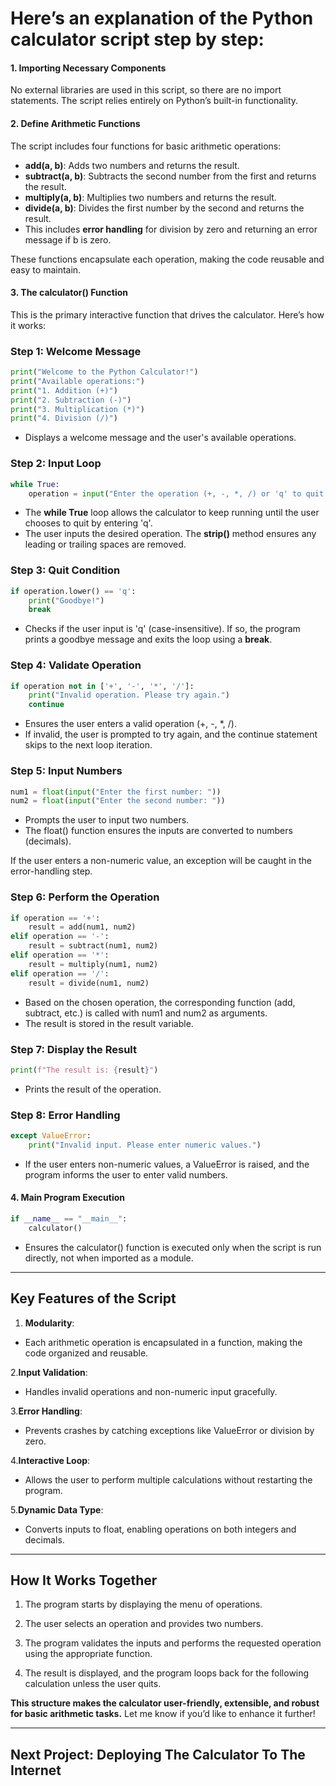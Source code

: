 # Here’s an explanation of the Python calculator script step by step:

#### 1. Importing Necessary Components

No external libraries are used in this script, so there are no import statements. The script relies entirely on Python’s built-in functionality.

#### 2. Define Arithmetic Functions

The script includes four functions for basic arithmetic operations:
- **add(a, b)**: Adds two numbers and returns the result.
- **subtract(a, b)**: Subtracts the second number from the first and returns the result.
- **multiply(a, b)**: Multiplies two numbers and returns the result.
- **divide(a, b)**: Divides the first number by the second and returns the result.
- This includes **error handling** for division by zero and returning an error message if b is zero.

These functions encapsulate each operation, making the code reusable and easy to maintain.

#### 3. The calculator() Function

This is the primary interactive function that drives the calculator. Here’s how it works:

### Step 1: Welcome Message
```py
print("Welcome to the Python Calculator!")
print("Available operations:")
print("1. Addition (+)")
print("2. Subtraction (-)")
print("3. Multiplication (*)")
print("4. Division (/)")
```
- Displays a welcome message and the user's available operations.

### Step 2: Input Loop
```py
while True:
    operation = input("Enter the operation (+, -, *, /) or 'q' to quit: ").strip()
```
- The **while True** loop allows the calculator to keep running until the user chooses to quit by entering 'q'.
- The user inputs the desired operation. The **strip()** method ensures any leading or trailing spaces are removed.

### Step 3: Quit Condition
```py
if operation.lower() == 'q':
    print("Goodbye!")
    break
```
- Checks if the user input is 'q' (case-insensitive). If so, the program prints a goodbye message and exits the loop using a **break**.

### Step 4: Validate Operation
```py
if operation not in ['+', '-', '*', '/']:
    print("Invalid operation. Please try again.")
    continue
```
- Ensures the user enters a valid operation (+, -, *, /).
- If invalid, the user is prompted to try again, and the continue statement skips to the next loop iteration.

### Step 5: Input Numbers
```py
num1 = float(input("Enter the first number: "))
num2 = float(input("Enter the second number: "))
```
- Prompts the user to input two numbers.
- The float() function ensures the inputs are converted to numbers (decimals). 

If the user enters a non-numeric value, an exception will be caught in the error-handling step.

### Step 6: Perform the Operation
```py
if operation == '+':
    result = add(num1, num2)
elif operation == '-':
    result = subtract(num1, num2)
elif operation == '*':
    result = multiply(num1, num2)
elif operation == '/':
    result = divide(num1, num2)
```
- Based on the chosen operation, the corresponding function (add, subtract, etc.) is called with num1 and num2 as arguments.
- The result is stored in the result variable.

### Step 7: Display the Result
```py
print(f"The result is: {result}")
```
- Prints the result of the operation.

### Step 8: Error Handling
```py
except ValueError:
    print("Invalid input. Please enter numeric values.")
```
- If the user enters non-numeric values, a ValueError is raised, and the program informs the user to enter valid numbers.

#### 4. Main Program Execution
```py
if __name__ == "__main__":
    calculator()
```
- Ensures the calculator() function is executed only when the script is run directly, not when imported as a module.

---

## Key Features of the Script
1. **Modularity**:
- Each arithmetic operation is encapsulated in a function, making the code organized and reusable.

2.**Input Validation**:
- Handles invalid operations and non-numeric input gracefully.

3.**Error Handling**:
- Prevents crashes by catching exceptions like ValueError or division by zero.

4.**Interactive Loop**:
- Allows the user to perform multiple calculations without restarting the program.

5.**Dynamic Data Type**:
- Converts inputs to float, enabling operations on both integers and decimals.

---
## How It Works Together
1.	The program starts by displaying the menu of operations.

2.	The user selects an operation and provides two numbers.

3.	The program validates the inputs and performs the requested operation using the appropriate function.

4.	The result is displayed, and the program loops back for the following calculation unless the user quits.

**This structure makes the calculator user-friendly, extensible, and robust for basic arithmetic tasks.** Let me know if you’d like to enhance it further!

---

## Next Project: Deploying The Calculator To The Internet
